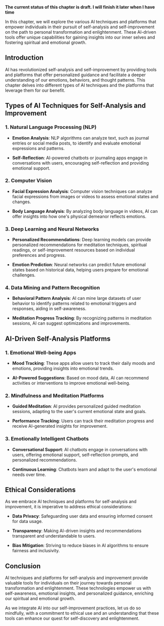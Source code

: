 **The current status of this chapter is draft. I will finish it later when I have time**

In this chapter, we will explore the various AI techniques and platforms that empower individuals in their pursuit of self-analysis and self-improvement on the path to personal transformation and enlightenment. These AI-driven tools offer unique capabilities for gaining insights into our inner selves and fostering spiritual and emotional growth.

Introduction
------------

AI has revolutionized self-analysis and self-improvement by providing tools and platforms that offer personalized guidance and facilitate a deeper understanding of our emotions, behaviors, and thought patterns. This chapter delves into different types of AI techniques and the platforms that leverage them for our benefit.

Types of AI Techniques for Self-Analysis and Improvement
--------------------------------------------------------

### 1. **Natural Language Processing (NLP)**

* **Emotion Analysis**: NLP algorithms can analyze text, such as journal entries or social media posts, to identify and evaluate emotional expressions and patterns.

* **Self-Reflection**: AI-powered chatbots or journaling apps engage in conversations with users, encouraging self-reflection and providing emotional support.

### 2. **Computer Vision**

* **Facial Expression Analysis**: Computer vision techniques can analyze facial expressions from images or videos to assess emotional states and changes.

* **Body Language Analysis**: By analyzing body language in videos, AI can offer insights into how one's physical demeanor reflects emotions.

### 3. **Deep Learning and Neural Networks**

* **Personalized Recommendations**: Deep learning models can provide personalized recommendations for meditation techniques, spiritual readings, or self-improvement resources based on individual preferences and progress.

* **Emotion Prediction**: Neural networks can predict future emotional states based on historical data, helping users prepare for emotional challenges.

### 4. **Data Mining and Pattern Recognition**

* **Behavioral Pattern Analysis**: AI can mine large datasets of user behavior to identify patterns related to emotional triggers and responses, aiding in self-awareness.

* **Meditation Progress Tracking**: By recognizing patterns in meditation sessions, AI can suggest optimizations and improvements.

AI-Driven Self-Analysis Platforms
---------------------------------

### 1. **Emotional Well-being Apps**

* **Mood Tracking**: These apps allow users to track their daily moods and emotions, providing insights into emotional trends.

* **AI-Powered Suggestions**: Based on mood data, AI can recommend activities or interventions to improve emotional well-being.

### 2. **Mindfulness and Meditation Platforms**

* **Guided Meditation**: AI provides personalized guided meditation sessions, adapting to the user's current emotional state and goals.

* **Performance Tracking**: Users can track their meditation progress and receive AI-generated insights for improvement.

### 3. **Emotionally Intelligent Chatbots**

* **Conversational Support**: AI chatbots engage in conversations with users, offering emotional support, self-reflection prompts, and personalized recommendations.

* **Continuous Learning**: Chatbots learn and adapt to the user's emotional needs over time.

Ethical Considerations
----------------------

As we embrace AI techniques and platforms for self-analysis and improvement, it is imperative to address ethical considerations:

* **Data Privacy**: Safeguarding user data and ensuring informed consent for data usage.

* **Transparency**: Making AI-driven insights and recommendations transparent and understandable to users.

* **Bias Mitigation**: Striving to reduce biases in AI algorithms to ensure fairness and inclusivity.

Conclusion
----------

AI techniques and platforms for self-analysis and improvement provide valuable tools for individuals on their journey towards personal transformation and enlightenment. These technologies empower us with self-awareness, emotional insights, and personalized guidance, enriching our spiritual and emotional growth.

As we integrate AI into our self-improvement practices, let us do so mindfully, with a commitment to ethical use and an understanding that these tools can enhance our quest for self-discovery and enlightenment.
